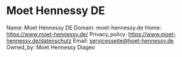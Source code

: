 
# Moet Hennessy DE

Name: Moet Hennessy DE
Domain: moet-hennessy.de
Home: https://www.moet-hennessy.de/
Privacy_policy: https://www.moet-hennessy.de/datenschutz
Email: servicesseite@hoet-hennessy.de
Owned_by: Moet Hennessy Diageo
